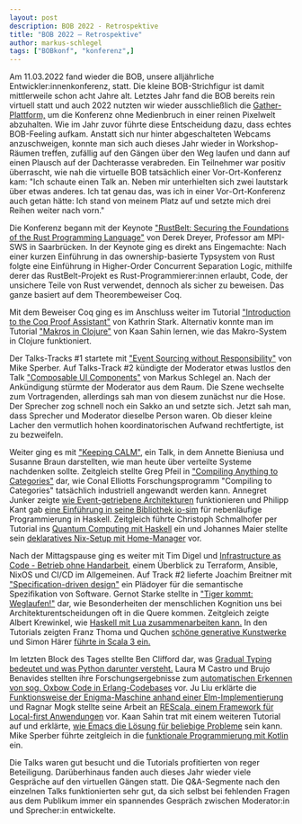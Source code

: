 ```yaml
---
layout: post
description: BOB 2022 - Retrospektive
title: "BOB 2022 – Retrospektive"
author: markus-schlegel
tags: ["BOBkonf", "konferenz",]
---
```


Am 11.03.2022 fand wieder die BOB, unsere alljährliche
Entwickler:innenkonferenz, statt. Die kleine BOB-Strichfigur ist damit
mittlerweile schon acht Jahre alt. Letztes Jahr fand die BOB bereits
rein virtuell statt und auch 2022 nutzten wir wieder ausschließlich
die [Gather-Plattform,](https://gather.com) um die Konferenz ohne
Medienbruch in einer reinen Pixelwelt abzuhalten. Wie im Jahr zuvor
führte diese Entscheidung dazu, dass echtes BOB-Feeling aufkam.
Anstatt sich nur hinter abgeschalteten Webcams anzuschweigen, konnte
man sich auch dieses Jahr wieder in Workshop-Räumen treffen, zufällig
auf den Gängen über den Weg laufen und dann auf einen Plausch auf der
Dachterasse verabreden. Ein Teilnehmer war positiv überrascht, wie nah
die virtuelle BOB tatsächlich einer Vor-Ort-Konferenz kam: "Ich
schaute einen Talk an. Neben mir unterhielten sich zwei lautstark über
etwas anderes. Ich tat genau das, was ich in einer Vor-Ort-Konferenz
auch getan hätte: Ich stand von meinem Platz auf und setzte mich drei
Reihen weiter nach vorn."

Die Konferenz begann mit der Keynote ["RustBelt: Securing the
Foundations of the Rust Programming
Language"](https://bobkonf.de/2022/dreyer.html) von Derek Dreyer,
Professor am MPI-SWS in Saarbrücken. In der Keynote ging es direkt ans
Eingemachte: Nach einer kurzen Einführung in das ownership-basierte
Typsystem von Rust folgte eine Einführung in Higher-Order Concurrent
Separation Logic, mithilfe derer das RustBelt-Projekt es
Rust-Programmierer:innen erlaubt, Code, der unsichere Teile von Rust
verwendet, dennoch als sicher zu beweisen. Das ganze basiert auf dem
Theorembeweiser Coq.

Mit dem Beweiser Coq ging es im Anschluss weiter im Tutorial
["Introduction to the Coq Proof
Assistant"](https://bobkonf.de/2022/stark.html) von Kathrin Stark.
Alternativ konnte man im Tutorial ["Makros in
Clojure"](https://bobkonf.de/2022/sahin-clojure.html) von Kaan Sahin
lernen, wie das Makro-System in Clojure funktioniert.

Der Talks-Tracks #1 startete mit ["Event Sourcing without
Responsibility"](https://bobkonf.de/2022/sperber.html) von Mike
Sperber. Auf Talks-Track #2 kündigte der Moderator etwas lustlos den
Talk ["Composable UI
Components"](https://bobkonf.de/2022/schlegel.html) von Markus
Schlegel an. Nach der Ankündigung stürmte der Moderator aus dem Raum.
Die Szene wechselte zum Vortragenden, allerdings sah man von diesem
zunächst nur die Hose. Der Sprecher zog schnell noch ein Sakko an und
setzte sich. Jetzt sah man, dass Sprecher und Moderator dieselbe
Person waren. Ob dieser kleine Lacher den vermutlich hohen
koordinatorischen Aufwand rechtfertigte, ist zu bezweifeln.

Weiter ging es mit ["Keeping
CALM"](https://bobkonf.de/2022/braun-bieniusa.html), ein Talk, in dem
Annette Bieniusa und Susanne Braun darstellten, wie man heute über
verteilte Systeme nachdenken sollte. Zeitgleich stellte Greg Pfeil in
["Compiling Anything to
Categories"](https://bobkonf.de/2022/pfeil.html) dar, wie Conal
Elliotts Forschungsprogramm "Compiling to Categories" tatsächlich
industriell angewandt werden kann. Annegret Junker zeigte [wie
Event-getriebene Architekturen](https://bobkonf.de/2022/junker.html)
funktionieren und Philipp Kant gab [eine Einführung in seine
Bibliothek io-sim](https://bobkonf.de/2022/kant.html) für nebenläufige
Programmierung in Haskell. Zeitgleich führte Christoph Schmalhofer per
Tutorial ins [Quantum Computing mit
Haskell](https://bobkonf.de/2022/schmalhofer.html) ein und Johannes
Maier stellte sein [deklaratives Nix-Setup mit
Home-Manager](https://bobkonf.de/2022/maier.html) vor.

Nach der Mittagspause ging es weiter mit Tim Digel und [Infrastructure
as Code - Betrieb ohne
Handarbeit](https://bobkonf.de/2022/digel.html), einem Überblick zu
Terraform, Ansible, NixOS und CI/CD im Allgemeinen. Auf Track #2
lieferte Joachim Breitner mit ["Specification-driven
design"](https://bobkonf.de/2022/breitner.html) ein Plädoyer für die
semantische Spezifikation von Software. Gernot Starke stellte in
["Tiger kommt: Weglaufen!"](https://bobkonf.de/2022/starke.html) dar,
wie Besonderheiten der menschlichen Kognition uns bei
Architekturentscheidungen oft in die Quere kommen. Zeitgleich zeigte
Albert Krewinkel, wie [Haskell mit Lua zusammenarbeiten
kann.](https://bobkonf.de/2022/krewinkel.html) In den Tutorials zeigten
Franz Thoma und Quchen [schöne generative
Kunstwerke](https://bobkonf.de/2022/quchen-thoma.html) und Simon Härer
[führte in Scala 3 ein.](https://bobkonf.de/2022/haerer.html)

Im letzten Block des Tages stellte Ben Clifford dar, was [Gradual
Typing bedeutet und was Python darunter
versteht.](https://bobkonf.de/2022/clifford.html) Laura M Castro und
Brujo Benavides stellten ihre Forschungsergebnisse zum [automatischen
Erkennen von sog. Oxbow Code in
Erlang-Codebases](https://bobkonf.de/2022/castro-brujo.html) vor. Ju
Liu erklärte die [Funktionsweise der Enigma-Maschine anhand einer
Elm-Implementierung](https://bobkonf.de/2022/liu.html) und Ragnar Mogk
stellte seine Arbeit an [REScala, einem Framework für Local-first
Anwendungen](https://bobkonf.de/2022/mogk.html) vor. Kaan Sahin trat
mit einem weiteren Tutorial auf und erklärte, [wie Emacs die Lösung für
beliebige Probleme](https://bobkonf.de/2022/sahin-emacs.html) sein kann.
Mike Sperber führte zeitgleich in die [funktionale Programmierung mit
Kotlin](https://bobkonf.de/2022/sperber-kotlin.html) ein.

Die Talks waren gut besucht und die Tutorials profitierten von reger
Beteiligung. Darüberhinaus fanden auch dieses Jahr wieder viele
Gespräche auf den virtuellen Gängen statt. Die Q&A-Segmente nach den
einzelnen Talks funktionierten sehr gut, da sich selbst bei fehlenden
Fragen aus dem Publikum immer ein spannendes Gespräch zwischen
Moderator:in und Sprecher:in entwickelte.

